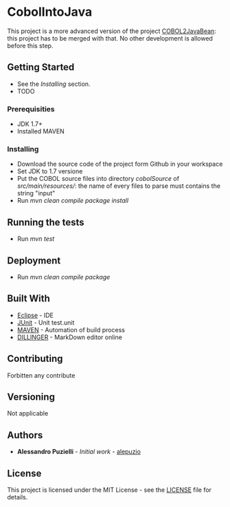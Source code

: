 # CobolIntoJava
This project is a more advanced version of the project [COBOL2JavaBean](https://github.com/alepuzio/COBOL2JavaBean): this project has to be merged with that.
No other development is allowed before this step. 

## Getting Started
 * See the _Installing_ section.
 * TODO

### Prerequisities
 * JDK 1.7+
 * Installed MAVEN

### Installing

 * Download the source code of the project form Github in your workspace
 * Set JDK to 1.7 versione
 * Put the COBOL source files into directory _cobolSource_ of _src/main/resources/_: the name of every files to parse must contains the string "input" 
 * Run _mvn clean compile package install_

## Running the tests

 * Run _mvn test_


## Deployment

 * Run _mvn clean compile package_

## Built With

 * [Eclipse](http://www.eclipse.org) - IDE
 * [JUnit](https://junit.org) - Unit test.unit
 * [MAVEN](http://maven.apache.org) - Automation of build process
 * [DILLINGER](http://dillinger.io ) - MarkDown editor online 

## Contributing

Forbitten any contribute

## Versioning

Not applicable

## Authors

 * **Alessandro Puzielli** - *Initial work* - [alepuzio](https://github.com/alepuzio)

## License

This project is licensed under the MIT License - see the [LICENSE](LICENSE) file for details.
